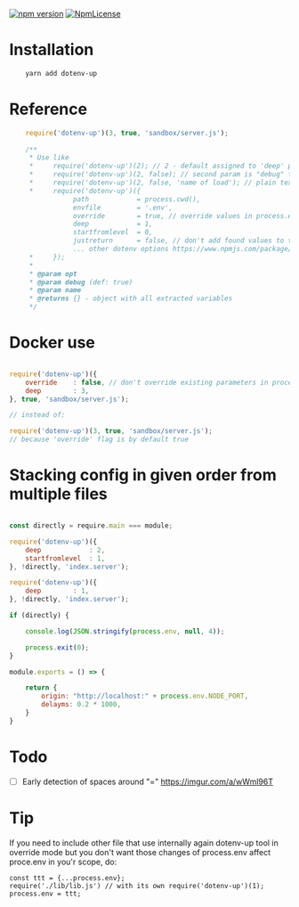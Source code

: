 [![npm version](https://badge.fury.io/js/dotenv-up.svg)](https://badge.fury.io/js/dotenv-up)
[![NpmLicense](https://img.shields.io/npm/l/dotenv-up.svg)](https://github.com/stopsopa/dotenv-up/blob/master/LICENSE)

# Installation

```bash
    yarn add dotenv-up
```    

# Reference

```javascript
    require('dotenv-up')(3, true, 'sandbox/server.js');
    
    /**
     * Use like
     *     require('dotenv-up')(2); // 2 - default assigned to 'deep' parameter
     *     require('dotenv-up')(2, false); // second param is "debug" flag - to show on not show each step on the screen
     *     require('dotenv-up')(2, false, 'name of load'); // plain text to describe individual use of this library
     *     require('dotenv-up')({
                path            = process.cwd(),
                envfile         = '.env',
                override        = true, // override values in process.env
                deep            = 1,
                startfromlevel  = 0,
                justreturn      = false, // don't add found values to the process.env global object
                ... other dotenv options https://www.npmjs.com/package/dotenv
     *     });
     *
     * @param opt
     * @param debug (def: true)
     * @param name
     * @returns {} - object with all extracted variables
     */
```

# Docker use

```javascript

require('dotenv-up')({
    override    : false, // don't override existing parameters in process.env by those from .env file
    deep        : 3,
}, true, 'sandbox/server.js');

// instead of:

require('dotenv-up')(3, true, 'sandbox/server.js');
// because 'override' flag is by default true

```

# Stacking config in given order from multiple files 

```javascript

const directly = require.main === module;

require('dotenv-up')({
    deep            : 2,
    startfromlevel  : 1,
}, !directly, 'index.server');

require('dotenv-up')({
    deep        : 1,
}, !directly, 'index.server');

if (directly) {

    console.log(JSON.stringify(process.env, null, 4));

    process.exit(0);
}

module.exports = () => {

    return {
        origin: "http://localhost:" + process.env.NODE_PORT,
        delayms: 0.2 * 1000,
    }
}
```

# Todo

- [ ] Early detection of spaces around "=" https://imgur.com/a/wWml96T 

# Tip

If you need to include other file that use internally again dotenv-up tool in override mode but you don't want those changes of process.env affect proce.env in you'r scope, do:

    const ttt = {...process.env};
    require('./lib/lib.js') // with its own require('dotenv-up')(1);
    process.env = ttt;     
